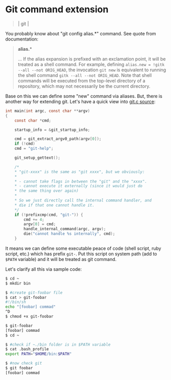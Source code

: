 # Git command extension
> | git |

You probably know about "git config alias.*" command. See quote from documentation: 

> **alias.***
> 
> ... 
> If the alias expansion is prefixed with an exclamation point, it will be treated as a shell command. For example, defining `alias.new = !gitk --all --not ORIG_HEAD`, the invocation `git new` is equivalent to running the shell command `gitk --all --not ORIG_HEAD`. Note that shell commands will be executed from the top-level directory of a repository, which may not necessarily be the current directory.

Base on this we can define some "new" command via aliases. But, there is another way for extending git. Let's have a quick view into [git.c source](https://github.com/git/git/blob/master/git.c):

```c
int main(int argc, const char **argv)
{
    const char *cmd;

    startup_info = &git_startup_info;

    cmd = git_extract_argv0_path(argv[0]);
    if (!cmd)
    cmd = "git-help";

    git_setup_gettext();

    /*
    * "git-xxxx" is the same as "git xxxx", but we obviously:
    *
    * - cannot take flags in between the "git" and the "xxxx".
    * - cannot execute it externally (since it would just do
    * the same thing over again)
    *
    * So we just directly call the internal command handler, and
    * die if that one cannot handle it.
    */
    if (!prefixcmp(cmd, "git-")) {
        cmd += 4;
        argv[0] = cmd;
        handle_internal_command(argc, argv);
        die("cannot handle %s internally", cmd);
    }
```

It means we can define some executable peace of code (shell script, ruby script, etc.) which has prefix `git-`. Put this script on system path (add to `$PATH` variable) and it will be treated as git command.

Let's clarify all this via sample code:

```bash
$ cd ~
$ mkdir bin

$ #create git-foobar file 
$ cat > git-foobar
#!/bin/sh
echo "[foobar] commad"
^D
$ chmod +x git-foobar

$ git-foobar
[foobar] commad
$ cd ~

$ #check if ~./bin folder is in $PATH variable
$ cat .bash_profile
export PATH="$HOME/bin:$PATH"

$ #now check git 
$ git foobar
[foobar] commad
```
